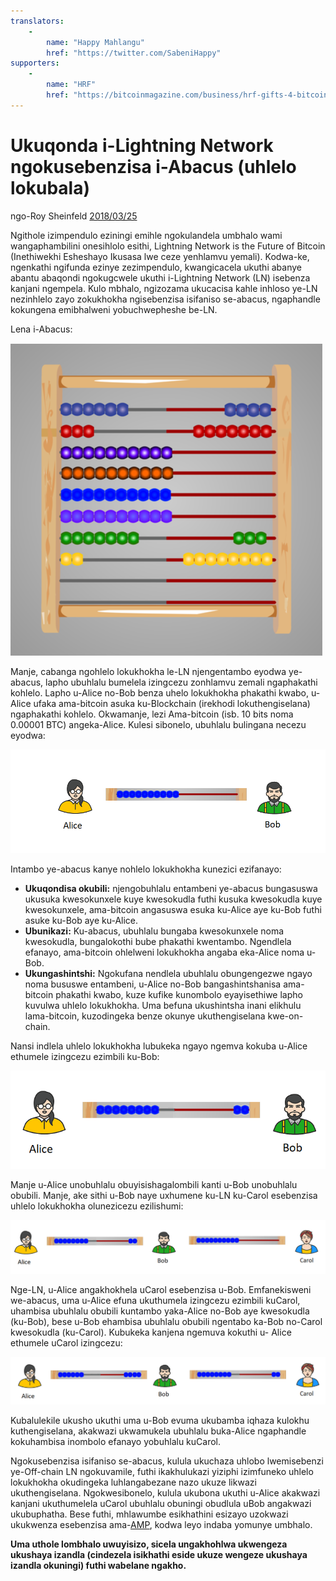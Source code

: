 ```yaml
---
translators: 
    - 
        name: "Happy Mahlangu"
        href: "https://twitter.com/SabeniHappy"
supporters: 
    - 
        name: "HRF"
        href: "https://bitcoinmagazine.com/business/hrf-gifts-4-bitcoin-to-bitcoin-projects"
---
```

# Ukuqonda i-Lightning Network ngokusebenzisa i-Abacus (uhlelo lokubala)

ngo-Roy Sheinfeld [2018/03/25](https://medium.com/breez-technology/understanding-lightning-network-using-an-abacus-daad8dc4cf4bs)

<LanguageDropdown/>


Ngithole izimpendulo eziningi emihle ngokulandela umbhalo wami wangaphambilini
onesihlolo esithi, Lightning Network is the Future of Bitcoin (Inethiwekhi Esheshayo Ikusasa
lwe ceze yenhlamvu yemali). Kodwa-ke, ngenkathi ngifunda ezinye zezimpendulo,
kwangicacela ukuthi abanye abantu abaqondi ngokugcwele ukuthi i-Lightning Network (LN)
isebenza kanjani ngempela. Kulo mbhalo, ngizozama ukucacisa kahle inhloso ye-LN
nezinhlelo zayo zokukhokha ngisebenzisa isifaniso se-abacus, ngaphandle kokungena
emibhalweni yobuchwepheshe be-LN.

Lena i-Abacus:

![](./abacus.png)

Manje, cabanga ngohlelo lokukhokha le-LN njengentambo eyodwa ye-abacus, lapho
ubuhlalu bumelela izingcezu zonhlamvu zemali ngaphakathi kohlelo. Lapho u-Alice no-Bob
benza uhelo lokukhokha phakathi kwabo, u-Alice ufaka ama-bitcoin asuka ku-Blockchain
(irekhodi lokuthengiselana) ngaphakathi kohlelo. Okwamanje, lezi
Ama-bitcoin (isb. 10 bits noma 0.00001 BTC) angeka-Alice. Kulesi sibonelo, ubuhlalu
bulingana necezu eyodwa:

![](./alice-bob-1.png)

Intambo ye-abacus kanye nohlelo lokukhokha kunezici ezifanayo:

- **Ukuqondisa okubili:** njengobuhlalu entambeni ye-abacus bungasuswa ukusuka
kwesokunxele kuye kwesokudla futhi kusuka kwesokudla kuye kwesokunxele, ama-bitcoin
angasuswa esuka ku-Alice aye ku-Bob futhi asuke ku-Bob aye ku-Alice.
- **Ubunikazi:** Ku-abacus, ubuhlalu bungaba kwesokunxele noma kwesokudla, bungalokothi
bube phakathi kwentambo. Ngendlela efanayo, ama-bitcoin ohlelweni lokukhokha angaba
eka-Alice noma u-Bob.
- **Ukungashintshi:** Ngokufana nendlela ubuhlalu obungengezwe ngayo noma bususwe
entambeni, u-Alice no-Bob bangashintshanisa ama-bitcoin phakathi kwabo, kuze kufike
kunombolo eyayisethiwe lapho kuvulwa uhlelo lokukhokha. Uma befuna ukushintsha inani
elikhulu lama-bitcoin, kuzodingeka benze okunye ukuthengiselana kwe-on-chain.

Nansi indlela uhlelo lokukhokha lubukeka ngayo ngemva kokuba u-Alice ethumele izingcezu
ezimbili ku-Bob:

![](./alice-bob-2.png)

Manje u-Alice unobuhlalu obuyisishagalombili kanti u-Bob unobuhlalu obubili. Manje, ake
sithi u-Bob naye uxhumene ku-LN ku-Carol esebenzisa uhlelo lokukhokha olunezicezu
ezilishumi:

![](./alice-bob-carol-1.png)

Nge-LN, u-Alice angakhokhela uCarol esebenzisa u-Bob. Emfanekisweni we-abacus, uma
u-Alice efuna ukuthumela izingcezu ezimbili kuCarol, uhambisa ubuhlalu obubili kuntambo
yaka-Alice no-Bob aye kwesokudla (ku-Bob), bese u-Bob ehambisa ubuhlalu obubili
ngentabo ka-Bob no-Carol kwesokudla (ku-Carol). Kubukeka kanjena ngemuva kokuthi u-
Alice ethumele uCarol izingcezu:

![](./alice-bob-carol-2.png)

Kubalulekile ukusho ukuthi uma u-Bob evuma ukubamba iqhaza kulokhu kuthengiselana,
akakwazi ukwamukela ubuhlalu buka-Alice ngaphandle kokuhambisa inombolo efanayo
yobuhlalu kuCarol.

Ngokusebenzisa isifaniso se-abacus, kulula ukuchaza uhlobo lwemisebenzi ye-Off-chain LN
ngokuvamile, futhi ikakhulukazi yiziphi izimfuneko uhlelo lokukhokha okudingeka
luhlangabezane nazo ukuze likwazi ukuthengiselana. Ngokwesibonelo, kulula ukubona
ukuthi u-Alice akakwazi kanjani ukuthumelela uCarol ubuhlalu obuningi obudlula uBob
angakwazi ukubuphatha. Bese futhi, mhlawumbe esikhathini esizayo uzokwazi ukukwenza
esebenzisa ama-[AMP](https://bitcoinist.com/atomic-multi-path-help-bitcoin-become-formidable-payment-instrument/), kodwa leyo indaba yomunye umbhalo.

**Uma uthole lombhalo uwuyisizo, sicela ungakhohlwa ukwengeza ukushaya izandla (cindezela isikhathi eside ukuze wengeze ukushaya izandla okuningi) futhi wabelane ngakho.**